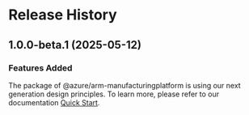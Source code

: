 # Release History
    
## 1.0.0-beta.1 (2025-05-12)

### Features Added

The package of @azure/arm-manufacturingplatform is using our next generation design principles. To learn more, please refer to our documentation [Quick Start](https://aka.ms/azsdk/js/mgmt/quickstart).
